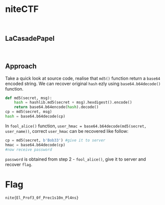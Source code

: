 # niteCTF
<br>

## LaCasadePapel
<br>

## Approach
Take a quick look at source code, realise that `md5()` function return a `base64` encoded string. We can recover original `hash` ezly using `base64.b64decode()` function.
```python
def md5(secret, msg):
    hash = hashlib.md5(secret + msg).hexdigest().encode()
    return base64.b64encode(hash).decode()
cp = md5(secret, msg)
hash = base64.b64decode(cp)
```
In `fool_alice()` function, `user_hmac = base64.b64decode(md5(secret, user_name))`, correct `user_hmac` can be recovered like follow:
```python
cp = md5(secret, b'Bob33') #give it to server
hmac = base64.b64decode(cp)
#now receive password
```
`password` is obtained from step 2 - `fool_alice()`, give it to server and recover `flag`.

# Flag
```
nite{El_Prof3_0f_Prec1s10n_Pl4ns}
```
